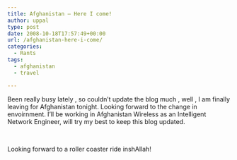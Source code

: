 ```yaml
---
title: Afghanistan – Here I come!
author: uppal
type: post
date: 2008-10-18T17:57:49+00:00
url: /afghanistan-here-i-come/
categories:
  - Rants
tags:
  - afghanistan
  - travel

---
```

Been really busy lately , so couldn&#8217;t update the blog much , well , I am finally leaving for Afghanistan tonight. Looking forward to the change in envoirnment. I&#8217;ll be working in Afghanistan Wireless as an Intelligent Network Engineer, will try my best to keep this blog updated.

 

Looking forward to a roller coaster ride inshAllah!

<!-- AdSense Now! Lite: PreFiltered - NoAds [ WP is not in the loop. ] -->